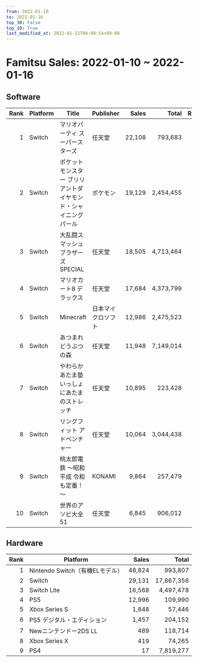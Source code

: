 ```yaml
---
from: 2022-01-10
to: 2022-01-16
top_30: False
top_10: True
last_modified_at: 2022-01-21T00:00:54+09:00
---
```

# Famitsu Sales: 2022-01-10 ~ 2022-01-16
## Software
| Rank | Platform | Title | Publisher | Sales | Total | Rate | New |
| -: | -- | -- | -- | -: | -: | -: | -- |
| 1 | Switch | マリオパーティ スーパースターズ | 任天堂 | 22,108 | 793,683 |  |  |
| 2 | Switch | ポケットモンスター ブリリアントダイヤモンド・シャイニングパール | ポケモン | 19,129 | 2,454,455 |  |  |
| 3 | Switch | 大乱闘スマッシュブラザーズ SPECIAL | 任天堂 | 18,505 | 4,713,464 |  |  |
| 4 | Switch | マリオカート8 デラックス | 任天堂 | 17,684 | 4,373,799 |  |  |
| 5 | Switch | Minecraft | 日本マイクロソフト | 12,986 | 2,475,523 |  |  |
| 6 | Switch | あつまれ どうぶつの森 | 任天堂 | 11,948 | 7,149,014 |  |  |
| 7 | Switch | やわらかあたま塾 いっしょにあたまのストレッチ | 任天堂 | 10,895 | 223,428 |  |  |
| 8 | Switch | リングフィット アドベンチャー | 任天堂 | 10,064 | 3,044,438 |  |  |
| 9 | Switch | 桃太郎電鉄 ～昭和 平成 令和も定番！～ | KONAMI | 9,864 | 257,479 |  |  |
| 10 | Switch | 世界のアソビ大全51 | 任天堂 | 6,845 | 906,012 |  |  |

## Hardware
| Rank | Platform | Sales | Total |
| -: | -- | -: | -: |
| 1 | Nintendo Switch（有機ELモデル） | 48,824 | 993,807 |
| 2 | Switch | 29,131 | 17,867,356 |
| 3 | Switch Lite | 16,568 | 4,497,478 |
| 4 | PS5 | 12,996 | 109,990 |
| 5 | Xbox Series S | 1,848 | 57,446 |
| 6 | PS5 デジタル・エディション | 1,457 | 204,152 |
| 7 | Newニンテンドー2DS LL | 489 | 118,714 |
| 8 | Xbox Series X | 419 | 74,265 |
| 9 | PS4 | 17 | 7,819,277 |